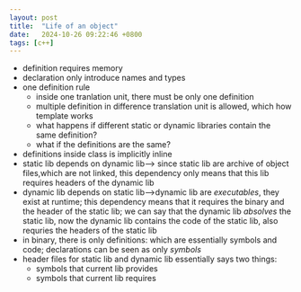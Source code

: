 ```yaml
---
layout: post
title:  "Life of an object"
date:   2024-10-26 09:22:46 +0800
tags: [c++]
---
```



- definition requires memory 
- declaration only introduce names and types
- one definition rule
  - inside one tranlation unit, there must be only one definition
  - multiple definition in difference translation unit is allowed, which how template works
  - what happens if different static or dynamic libraries contain the same definition?
  - what if the definitions are the same?
- definitions inside class is implicitly inline
- static lib depends on dynamic lib--> since static lib are archive of object files,which are not linked, this dependency only means that this lib requires headers of the dynamic lib
- dynamic lib depends on static lib-->dynamic lib are *executables*, they exist at runtime; this dependency means that it requires the binary and the header of the static lib;
  we can say that the dynamic lib *absolves* the static lib, now the dynamic lib contains the code of the static lib, also requries the headers of the static lib
- in binary, there is only definitions: which are essentially symbols and code; declarations can be seen as only *symbols*
- header files for static lib and dynamic lib essentially says two things:
  - symbols that current lib provides
  - symbols that current lib requires
